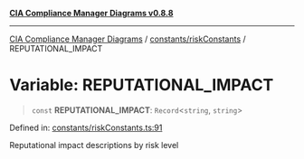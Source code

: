 [**CIA Compliance Manager Diagrams v0.8.8**](../../../README.md)

***

[CIA Compliance Manager Diagrams](../../../modules.md) / [constants/riskConstants](../README.md) / REPUTATIONAL\_IMPACT

# Variable: REPUTATIONAL\_IMPACT

> `const` **REPUTATIONAL\_IMPACT**: `Record`\<`string`, `string`\>

Defined in: [constants/riskConstants.ts:91](https://github.com/Hack23/cia-compliance-manager/blob/283c1f3ddf6c7084b20c21176cda3bc5166ffcb9/src/constants/riskConstants.ts#L91)

Reputational impact descriptions by risk level
